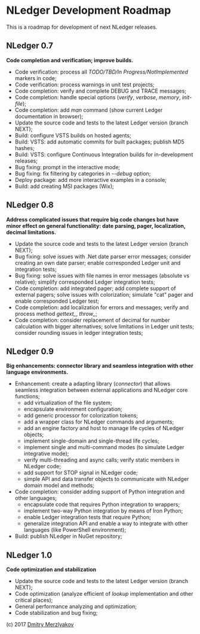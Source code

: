 # NLedger Development Roadmap

This is a roadmap for development of next NLedger releases.

## NLedger 0.7

**Code completion and verification; improve builds.**

- Code verification: process all *TODO/TBD/In Progress/NotImplemented* markers in code;
- Code verification: process warnings in unit test projects;
- Code completion: verify and complete DEBUG and TRACE messages;
- Code completion: handle special options (*verify*, *verbose*, *memory*, *init-file*);
- Code completion: add *man* command (show current Ledger documentation in browser);
- Update the source code and tests to the latest Ledger version (branch NEXT);
- Build: configure VSTS builds on hosted agents;
- Build: VSTS: add automatic commits for built packages; publish MD5 hashes;
- Build: VSTS: configure Continuous Integration builds for in-development releases;
- Bug fixing: prompt in the interactive mode;
- Bug fixing: fix filtering by categories in *--debug* option;
- Deploy package: add more interactive examples in a console;
- Build: add creating MSI packages (Wix);

## NLedger 0.8

**Address complicated issues that require big code changes but have minor effect 
on general functionality: date parsing, pager, localization, decimal limitations.**

- Update the source code and tests to the latest Ledger version (branch NEXT);
- Bug fixing: solve issues with .Net date parser error messages; 
  consider creating an own date parser; enable corresponded Ledger unit and integration tests;
- Bug fixing: solve issues with file names in error messages (absolute vs relative); 
  simplify corresponded Ledger integration tests;
- Code completion: add integrated pager; add complete support of external pagers;
  solve issues with colorization; simulate "cat" pager and enable corresponded Ledger test;
- Code completion: add localization for errors and messages; 
  verify and process method *gettext_*, *throw_*;
- Code completion: consider replacement of decimal for number calculation with
  bigger alternatives; solve limitations in Ledger unit tests; consider 
  rounding issues in ledger integration tests;

## NLedger 0.9

**Big enhancements: connector library and seamless integration with other language environments.**

- Enhancement: create a adapting library (*connector*) that allows seamless integration
  between external applications and NLedger core functions;
  - add virtualization of the file system;
  - encapsulate environment configuration;
  - add generic processor for colorization tokens;
  - add a wrapper class for NLedger commands and arguments;
  - add an engine factory and host to manage life cycles of NLedger objects;
  - implement single-domain and single-thread life cycles;
  - implement single and multi-command modes (to simulate Ledger integrative mode);
  - verify multi-threading and async calls; verify static members in NLedger code;
  - add support for STOP signal in NLedger code; 
  - simple API and data transfer objects to communicate with NLedger domain model and methods;
- Code completion: consider adding support of Python integration and other languages;
  - encapsulate code that requires Python integration to wrappers;
  - implement two-way Python integration by means of Iron Python;
  - enable Ledger integration tests that require Python;
  - generalize integration API and enable a way to integrate with other languages (like PowerShell environment);
- Build: publish NLedger in NuGet repository;

## NLedger 1.0

**Code optimization and stabilization**

- Update the source code and tests to the latest Ledger version (branch NEXT);
- Code optimization (analyze efficient of *lookup* implementation and other critical places);
- General performance analyzing and optimization;
- Code stabilization and bug fixing;

(c) 2017 [Dmitry Merzlyakov](mailto:dmitry.merzlyakov@gmail.com)
